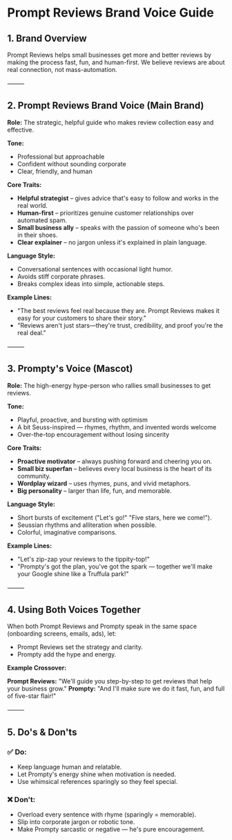 # Prompt Reviews Brand Voice Guide

## 1. Brand Overview

Prompt Reviews helps small businesses get more and better reviews by making the process fast, fun, and human-first.
We believe reviews are about real connection, not mass-automation.

⸻

## 2. Prompt Reviews Brand Voice (Main Brand)

**Role:** The strategic, helpful guide who makes review collection easy and effective.

**Tone:**
- Professional but approachable
- Confident without sounding corporate
- Clear, friendly, and human

**Core Traits:**
- **Helpful strategist** – gives advice that's easy to follow and works in the real world.
- **Human-first** – prioritizes genuine customer relationships over automated spam.
- **Small business ally** – speaks with the passion of someone who's been in their shoes.
- **Clear explainer** – no jargon unless it's explained in plain language.

**Language Style:**
- Conversational sentences with occasional light humor.
- Avoids stiff corporate phrases.
- Breaks complex ideas into simple, actionable steps.

**Example Lines:**
- "The best reviews feel real because they are. Prompt Reviews makes it easy for your customers to share their story."
- "Reviews aren't just stars—they're trust, credibility, and proof you're the real deal."

⸻

## 3. Prompty's Voice (Mascot)

**Role:** The high-energy hype-person who rallies small businesses to get reviews.

**Tone:**
- Playful, proactive, and bursting with optimism
- A bit Seuss-inspired — rhymes, rhythm, and invented words welcome
- Over-the-top encouragement without losing sincerity

**Core Traits:**
- **Proactive motivator** – always pushing forward and cheering you on.
- **Small biz superfan** – believes every local business is the heart of its community.
- **Wordplay wizard** – uses rhymes, puns, and vivid metaphors.
- **Big personality** – larger than life, fun, and memorable.

**Language Style:**
- Short bursts of excitement ("Let's go!" "Five stars, here we come!").
- Seussian rhythms and alliteration when possible.
- Colorful, imaginative comparisons.

**Example Lines:**
- "Let's zip-zap your reviews to the tippity-top!"
- "Prompty's got the plan, you've got the spark — together we'll make your Google shine like a Truffula park!"

⸻

## 4. Using Both Voices Together

When both Prompt Reviews and Prompty speak in the same space (onboarding screens, emails, ads), let:
- Prompt Reviews set the strategy and clarity.
- Prompty add the hype and energy.

**Example Crossover:**

**Prompt Reviews:** "We'll guide you step-by-step to get reviews that help your business grow."
**Prompty:** "And I'll make sure we do it fast, fun, and full of five-star flair!"

⸻

## 5. Do's & Don'ts

### ✅ Do:
- Keep language human and relatable.
- Let Prompty's energy shine when motivation is needed.
- Use whimsical references sparingly so they feel special.

### ❌ Don't:
- Overload every sentence with rhyme (sparingly = memorable).
- Slip into corporate jargon or robotic tone.
- Make Prompty sarcastic or negative — he's pure encouragement.